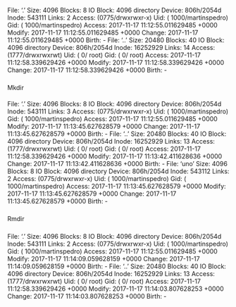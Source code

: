   File: ‘.’
  Size: 4096      	Blocks: 8          IO Block: 4096   directory
Device: 806h/2054d	Inode: 543111      Links: 2
Access: (0775/drwxrwxr-x)  Uid: ( 1000/martinspedro)   Gid: ( 1000/martinspedro)
Access: 2017-11-17 11:12:55.011629485 +0000
Modify: 2017-11-17 11:12:55.011629485 +0000
Change: 2017-11-17 11:12:55.011629485 +0000
 Birth: -
  File: ‘..’
  Size: 20480     	Blocks: 40         IO Block: 4096   directory
Device: 806h/2054d	Inode: 16252929    Links: 14
Access: (1777/drwxrwxrwt)  Uid: (    0/    root)   Gid: (    0/    root)
Access: 2017-11-17 11:12:58.339629426 +0000
Modify: 2017-11-17 11:12:58.339629426 +0000
Change: 2017-11-17 11:12:58.339629426 +0000
 Birth: -

#####
Mkdir
####

  File: ‘.’
  Size: 4096      	Blocks: 8          IO Block: 4096   directory
Device: 806h/2054d	Inode: 543111      Links: 3
Access: (0775/drwxrwxr-x)  Uid: ( 1000/martinspedro)   Gid: ( 1000/martinspedro)
Access: 2017-11-17 11:12:55.011629485 +0000
Modify: 2017-11-17 11:13:45.627628579 +0000
Change: 2017-11-17 11:13:45.627628579 +0000
 Birth: -
  File: ‘..’
  Size: 20480     	Blocks: 40         IO Block: 4096   directory
Device: 806h/2054d	Inode: 16252929    Links: 13
Access: (1777/drwxrwxrwt)  Uid: (    0/    root)   Gid: (    0/    root)
Access: 2017-11-17 11:12:58.339629426 +0000
Modify: 2017-11-17 11:13:42.411628636 +0000
Change: 2017-11-17 11:13:42.411628636 +0000
 Birth: -
  File: ‘uno’
  Size: 4096      	Blocks: 8          IO Block: 4096   directory
Device: 806h/2054d	Inode: 543112      Links: 2
Access: (0775/drwxrwxr-x)  Uid: ( 1000/martinspedro)   Gid: ( 1000/martinspedro)
Access: 2017-11-17 11:13:45.627628579 +0000
Modify: 2017-11-17 11:13:45.627628579 +0000
Change: 2017-11-17 11:13:45.627628579 +0000
 Birth: -

###
Rmdir
###
  File: ‘.’
  Size: 4096      	Blocks: 8          IO Block: 4096   directory
Device: 806h/2054d	Inode: 543111      Links: 2
Access: (0775/drwxrwxr-x)  Uid: ( 1000/martinspedro)   Gid: ( 1000/martinspedro)
Access: 2017-11-17 11:12:55.011629485 +0000
Modify: 2017-11-17 11:14:09.059628159 +0000
Change: 2017-11-17 11:14:09.059628159 +0000
 Birth: -
  File: ‘..’
  Size: 20480     	Blocks: 40         IO Block: 4096   directory
Device: 806h/2054d	Inode: 16252929    Links: 13
Access: (1777/drwxrwxrwt)  Uid: (    0/    root)   Gid: (    0/    root)
Access: 2017-11-17 11:12:58.339629426 +0000
Modify: 2017-11-17 11:14:03.807628253 +0000
Change: 2017-11-17 11:14:03.807628253 +0000
 Birth: -
